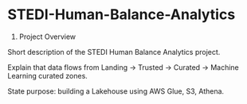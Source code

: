# STEDI-Human-Balance-Analytics
1. Project Overview

Short description of the STEDI Human Balance Analytics project.

Explain that data flows from Landing → Trusted → Curated → Machine Learning curated zones.

State purpose: building a Lakehouse using AWS Glue, S3, Athena.
